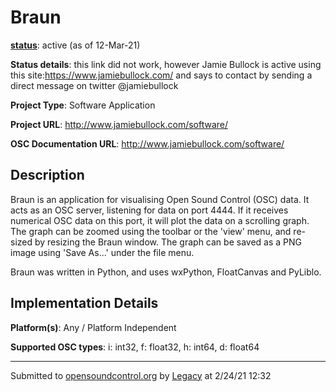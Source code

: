 # Braun

**[status](../implementation-status.html)**: active (as of 12-Mar-21)

**Status details**: 
this link did not work, however Jamie Bullock is active using this site:https://www.jamiebullock.com/ and says to contact by sending a direct message on twitter @jamiebullock

**Project Type**: Software Application

**Project URL**: <http://www.jamiebullock.com/software/>

**OSC Documentation URL**: <http://www.jamiebullock.com/software/>

## Description

Braun is an application for visualising Open Sound Control (OSC) data. It acts as an OSC server, listening for data on port 4444. If it receives numerical OSC data on this port, it will plot the data on a scrolling graph. The graph can be zoomed using the toolbar or the 'view' menu, and re-sized by resizing the Braun window. The graph can be saved as a PNG image using 'Save As...' under the file menu. <p> Braun was written in Python, and uses wxPython, FloatCanvas and PyLiblo.

## Implementation Details

**Platform(s)**: Any / Platform Independent

**Supported OSC types**: i: int32, f: float32, h: int64, d: float64

---
Submitted to [opensoundcontrol.org](https://opensoundcontrol.org) by [Legacy](legacy-site.html) at 2/24/21 12:32
